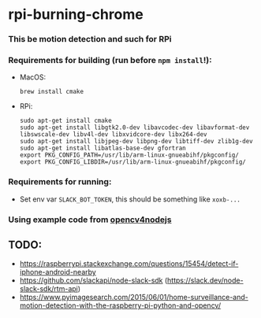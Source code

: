 # rpi-burning-chrome

### This be motion detection and such for RPi

### Requirements for building (run before `npm install`!):
 - MacOS:
	```
	brew install cmake
	```
 - RPi:
	```
	sudo apt-get install cmake
	sudo apt-get install libgtk2.0-dev libavcodec-dev libavformat-dev libswscale-dev libv4l-dev libxvidcore-dev libx264-dev
	sudo apt-get install libjpeg-dev libpng-dev libtiff-dev zlib1g-dev
	sudo apt-get install libatlas-base-dev gfortran
	export PKG_CONFIG_PATH=/usr/lib/arm-linux-gnueabihf/pkgconfig/
	export PKG_CONFIG_LIBDIR=/usr/lib/arm-linux-gnueabihf/pkgconfig/
	```

### Requirements for running:
 - Set env var `SLACK_BOT_TOKEN`, this should be something like `xoxb-...`

### Using example code from [opencv4nodejs](https://github.com/justadudewhohacks/opencv4nodejs)

## TODO:
 - https://raspberrypi.stackexchange.com/questions/15454/detect-if-iphone-android-nearby
 - https://github.com/slackapi/node-slack-sdk (https://slack.dev/node-slack-sdk/rtm-api)
 - https://www.pyimagesearch.com/2015/06/01/home-surveillance-and-motion-detection-with-the-raspberry-pi-python-and-opencv/